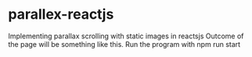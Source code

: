 # parallex-reactjs
Implementing parallax scrolling with static images in reactsjs
Outcome of the page will be something like this.
Run the program with npm run start
